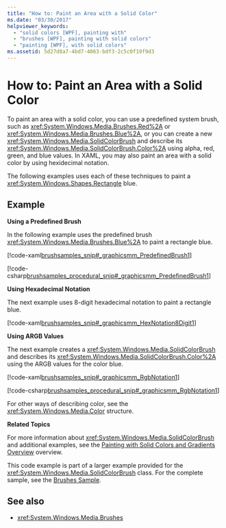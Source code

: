```yaml
---
title: "How to: Paint an Area with a Solid Color"
ms.date: "03/30/2017"
helpviewer_keywords: 
  - "solid colors [WPF], painting with"
  - "brushes [WPF], painting with solid colors"
  - "painting [WPF], with solid colors"
ms.assetid: 5d27d8a7-4bd7-4063-bdf3-2c5c0f19f9d3
---
```

# How to: Paint an Area with a Solid Color
To paint an area with a solid color, you can use a predefined system brush, such as <xref:System.Windows.Media.Brushes.Red%2A> or <xref:System.Windows.Media.Brushes.Blue%2A>, or you can create a new <xref:System.Windows.Media.SolidColorBrush> and describe its <xref:System.Windows.Media.SolidColorBrush.Color%2A> using alpha, red, green, and blue values. In XAML, you may also paint an area with a solid color by using hexidecimal notation.  
  
 The following examples uses each of these techniques to paint a <xref:System.Windows.Shapes.Rectangle> blue.  
  
## Example  
 **Using a Predefined Brush**  
  
 In the following example uses the predefined brush <xref:System.Windows.Media.Brushes.Blue%2A> to paint a rectangle blue.  
  
 [!code-xaml[brushsamples_snip#_graphicsmm_PredefinedBrush1](../../../../samples/snippets/csharp/VS_Snippets_Wpf/brushsamples_snip/CS/SolidColorBrushExample.xaml#_graphicsmm_predefinedbrush1)]  
  
 [!code-csharp[brushsamples_procedural_snip#_graphicsmm_PredefinedBrush1](../../../../samples/snippets/csharp/VS_Snippets_Wpf/brushsamples_procedural_snip/CSharp/SolidColorBrushExample.cs#_graphicsmm_predefinedbrush1)]  
  
 **Using Hexadecimal Notation**  
  
 The next example uses 8-digit hexadecimal notation to paint a rectangle blue.  
  
 [!code-xaml[brushsamples_snip#_graphicsmm_HexNotation8Digit1](../../../../samples/snippets/csharp/VS_Snippets_Wpf/brushsamples_snip/CS/SolidColorBrushExample.xaml#_graphicsmm_hexnotation8digit1)]  
  
 **Using ARGB Values**  
  
 The next example creates a <xref:System.Windows.Media.SolidColorBrush> and describes its <xref:System.Windows.Media.SolidColorBrush.Color%2A> using the ARGB values for the color blue.  
  
 [!code-xaml[brushsamples_snip#_graphicsmm_RgbNotation1](../../../../samples/snippets/csharp/VS_Snippets_Wpf/brushsamples_snip/CS/SolidColorBrushExample.xaml#_graphicsmm_rgbnotation1)]  
  
 [!code-csharp[brushsamples_procedural_snip#_graphicsmm_RgbNotation1](../../../../samples/snippets/csharp/VS_Snippets_Wpf/brushsamples_procedural_snip/CSharp/SolidColorBrushExample.cs#_graphicsmm_rgbnotation1)]  
  
 For other ways of describing color, see the <xref:System.Windows.Media.Color> structure.  
  
 **Related Topics**  
  
 For more information about <xref:System.Windows.Media.SolidColorBrush> and additional examples, see the [Painting with Solid Colors and Gradients Overview](painting-with-solid-colors-and-gradients-overview.md) overview.  
  
 This code example is part of a larger example provided for the <xref:System.Windows.Media.SolidColorBrush> class. For the complete sample, see the [Brushes Sample](https://go.microsoft.com/fwlink/?LinkID=159973).  
  
## See also
- <xref:System.Windows.Media.Brushes>

